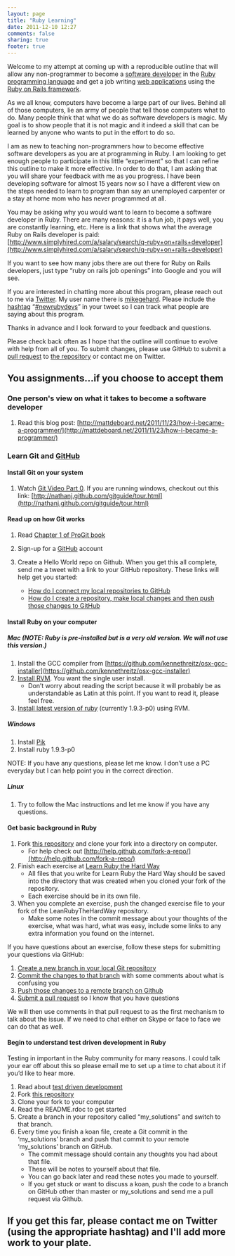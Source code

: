 ```yaml
---
layout: page
title: "Ruby Learning"
date: 2011-12-10 12:27
comments: false
sharing: true
footer: true
---
```


Welcome to my attempt at coming up with a reproducible
outline that will allow any non-programmer to
become a [software developer](http://en.wikipedia.org/wiki/Software_developer)
 in the [Ruby programming language](http://en.wikipedia.org/wiki/Ruby_programming_language)
and get a job writing [web applications](http://en.wikipedia.org/wiki/Web_application) using
the [Ruby on Rails framework](http://en.wikipedia.org/wiki/Ruby_on_Rails).

As we all know, computers have become a large part of
our lives.  Behind all of those computers, lie an army
of people that tell those computers what to do.  Many
people think that what we do as software developers
is magic.  My goal is to show people that it is not
magic and it indeed a skill that can be learned by
anyone who wants to put in the effort to do so.

I am as new to teaching non-programmers how to
become effective software developers as you
are at programming in Ruby. I am looking to get enough
people to participate in this little “experiment” so that
I can refine this outline to make it more effective.  In
order to do that, I am asking that you will share your
feedback with me as you progress.  I have been developing
software for almost 15 years now so I have a different
view on the steps needed to learn to program than say
an unemployed carpenter or a stay at home mom who has never programmed at all.

You may be asking why you would want to learn to become
a software developer in Ruby.  There are many
reasons: it is a fun job, it pays well, you are
constantly learning, etc.  Here is a link that shows what the
average Ruby on Rails developer is paid:
[http://www.simplyhired.com/a/salary/search/q-ruby+on+rails+developer](http://www.simplyhired.com/a/salary/search/q-ruby+on+rails+developer)

If you want to see how many jobs there are out there for
Ruby on Rails developers, just type “ruby on rails job openings” into
Google and you will see.

If you are interested in chatting more about this program, please
reach out to me via [Twitter](http://www.twitter.com).
My user name there is [mikegehard](http://twitter.com/#!/mikegehard).  Please
include the [hashtag](http://support.twitter.com/articles/49309-what-are-hashtags-symbols)
“[#newrubydevs](https://twitter.com/#!/search?q=%23newrubydevs)” in your
tweet so I can track what people are saying about this program.

Thanks in advance and I look forward to your feedback and questions.

Please check back often as I hope that the outline will continue to evolve
with help from all of you.  To submit changes, please use GitHub to
submit a [pull request](http://help.github.com/fork-a-repo/)
to [the repository](https://github.com/msgehard/mikegehard_blog) or
contact me on Twitter.

## You assignments...if you choose to accept them

### One person's view on what it takes to become a software developer
1. Read this blog post: [http://mattdeboard.net/2011/11/23/how-i-became-a-programmer/](http://mattdeboard.net/2011/11/23/how-i-became-a-programmer/)

### Learn Git and [GitHub](http://www.github.com)
#### Install Git on your system
1.  Watch [Git Video Part 0](http://www.youtube.com/watch?v=vaNGbk6HN9Y&feature=related).
If you are running windows, checkout out this link: [http://nathanj.github.com/gitguide/tour.html](http://nathanj.github.com/gitguide/tour.html)

#### Read up on how Git works
1. Read [Chapter 1 of ProGit book](http://progit.org/book/ch1-0.html)

2. Sign-up for a [GitHub](http://www.github.com) account

3. Create a Hello World repo on Github. When you get this all complete, send me a tweet with a link to your GitHub
 repository. These links will help get you started:
    * [How do I connect my local repositories to GitHub](http://help.github.com/mac-set-up-git/)
    * [How do I create a repository, make local changes and then push those changes to GitHub](http://help.github.com/create-a-repo/)

#### Install Ruby on your computer

##### Mac (NOTE: Ruby is pre-installed but is a very old version. We will not use this version.)
1. Install the GCC compiler from [https://github.com/kennethreitz/osx-gcc-installer](https://github.com/kennethreitz/osx-gcc-installer)
2. [Install RVM](http://beginrescueend.com/rvm/install/). You want the single user install.
    * Don’t worry about reading the script because it will probably be as understandable as Latin at this point.  If you want to read it, please feel free.
3. [Install latest version of ruby](http://beginrescueend.com/rubies/installing/) (currently 1.9.3-p0) using RVM.

##### Windows
1. Install [Pik](https://github.com/vertiginous/pik/)
2. Install ruby 1.9.3-p0

NOTE: If you have any questions, please let me know. I don’t use a PC everyday but I can help point you
in the correct direction.

##### Linux
1. Try to follow the Mac instructions and let me know if you have any questions.

#### Get basic background in Ruby
1.  Fork [this repository](https://github.com/msgehard/LearnRubyTheHardWay) and
clone your fork into a directory on computer.
    * For help check out [http://help.github.com/fork-a-repo/](http://help.github.com/fork-a-repo/)
2. Finish each exercise at [Learn Ruby the Hard Way](http://ruby.learncodethehardway.org/)
    * All files that you write for Learn Ruby the Hard Way should be saved into the directory that was created when
     you cloned your fork of the repository.
    * Each exercise should be in its own file.
3. When you complete an exercise, push the changed exercise file to your fork of the LeanRubyTheHardWay repository.
    * Make some notes in the commit message about your thoughts of the exercise, what was hard, what was easy, include some links to any extra information you found on the internet.

If you have questions about an exercise, follow these steps for submitting your questions via GitHub:

1. [Create a new branch in your local Git repository](http://progit.org/book/ch3-0.html )
2. [Commit the changes to that branch](http://progit.org/book/ch2-2.html) with some comments about what is confusing you
3. [Push those changes to a remote branch on Github](http://progit.org/book/ch2-5.html)
4. [Submit a pull request](http://help.github.com/send-pull-requests/) so I know that you have questions

We will then use comments in that pull request to as the first mechanism to talk about the issue.  If we need to chat either on Skype or face to face we can do that as well.

#### Begin to understand test driven development in Ruby

Testing in important in the Ruby community for many reasons. I could talk your ear off about this so please email me to set up a time to chat about it if you’d like to hear more.

1. Read about [test driven development](http://en.wikipedia.org/wiki/Test-driven_development)
2. Fork [this repository](https://github.com/msgehard/ruby_koans)
3. Clone your fork to your computer
4. Read the README.rdoc to get started
5. Create a branch in your repository called “my_solutions” and switch to that branch.
6. Every time you finish a koan file, create a Git commit in the ‘my_solutions’ branch
and push that commit to your remote ‘my_solutions’ branch on GitHub.
    * The commit message should contain any thoughts you had about that file.
    *  These will be notes to yourself about that file.
    * You can go back later and read these notes you made to yourself.
    * If you get stuck or want to discuss a koan, push the code to a
    branch on GitHub other than master or my_solutions and send me a pull request via Github.

## If you get this far, please contact me on Twitter (using the appropriate hashtag) and I'll add more work to your plate.